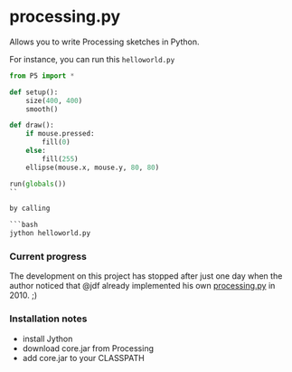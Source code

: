 processing.py
=============

Allows you to write Processing sketches in Python.


For instance, you can run this ``helloworld.py``

```python
from P5 import *

def setup():
    size(400, 400)
    smooth()

def draw():
    if mouse.pressed:
        fill(0)
    else:
        fill(255)
    ellipse(mouse.x, mouse.y, 80, 80)

run(globals())
``

by calling

```bash
jython helloworld.py
```

### Current progress

The development on this project has stopped after just one day when the author noticed that @jdf already implemented his own [processing.py](https://github.com/jdf/processing.py) in 2010. ;)


### Installation notes

* install Jython
* download core.jar from Processing
* add core.jar to your CLASSPATH

